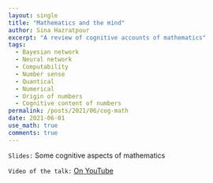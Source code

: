 ```yaml
---
layout: single
title: "Mathematics and the mind"
author: Sina Hazratpour
excerpt: "A review of cognitive accounts of mathematics"
tags: 
  - Bayesian network
  - Neural network 
  - Computability
  - Number sense
  - Quantical 
  - Numerical 
  - Origin of numbers
  - Cognitive content of numbers 
permalink: /posts/2021/06/cog-math
date: 2021-06-01
use_math: true
comments: true
---
```


`Slides:`
Some cognitive aspects of mathematics <a href="/files/Phil/philos_math/some_cognitive_aspects_of_math.pdf" target="_blank"> <i class="fa fa-file-pdf-o" aria-hidden="true"></i> </a>

`Video of the talk:` 
<a href="https://youtu.be/MdsXEyRSIJk" target="_blank"> On YouTube </a>